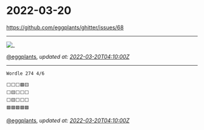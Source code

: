 # 2022-03-20

<https://github.com/eggplants/ghitter/issues/68>

---

![_](https://github.githubassets.com/images/mona-loading-default.gif)

[@eggplants](https://github.com/eggplants), *updated at: [2022-03-20T04:10:00Z](https://github.com/eggplants/ghitter/issues/68#issue-1174287247)*

---

```
Wordle 274 4/6

⬜⬜⬜🟩🟨
⬜🟨⬜⬜⬜
⬜🟨⬜⬜⬜
🟩🟩🟩🟩🟩
```

[@eggplants](https://github.com/eggplants), *updated at: [2022-03-20T04:10:00Z](https://github.com/eggplants/ghitter/issues/68#issuecomment-1073162810)*
